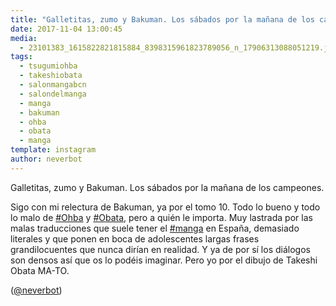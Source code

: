 ```yaml
---
title: "Galletitas, zumo y Bakuman. Los sábados por la mañana de los campeones"
date: 2017-11-04 13:00:45
media: 
  - 23101383_1615822821815884_8398315961823789056_n_17906313088051219.jpg
tags: 
  - tsugumiohba
  - takeshiobata
  - salonmangabcn
  - salondelmanga
  - manga
  - bakuman
  - ohba
  - obata
  - manga
template: instagram
author: neverbot
---
```


Galletitas, zumo y Bakuman. Los sábados por la mañana de los campeones.

Sigo con mi relectura de Bakuman, ya por el tomo 10. Todo lo bueno y todo lo malo de [#Ohba](/tags/ohba) y [#Obata](/tags/obata), pero a quién le importa. Muy lastrada por las malas traducciones que suele tener el [#manga](/tags/manga) en España, demasiado literales y que ponen en boca de adolescentes largas frases grandilocuentes que nunca dirían en realidad. Y ya de por sí los diálogos son densos así que os lo podéis imaginar. Pero yo por el dibujo de Takeshi Obata MA-TO.

([@neverbot](https://instagram.com/neverbot))
